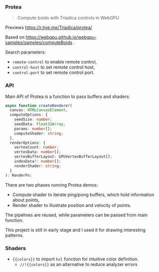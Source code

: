 ### Protea

> Compute boids with Triadica controls in WebGPU

Previews https://r.tiye.me/Triadica/protea/

Based on https://webgpu.github.io/webgpu-samples/samples/computeBoids .

Search parameters:

- `remote-control` to enable remote control,
- `control-host` to set remote control host,
- `control-port` to set remote control port.

### API

Main API of Protea is a function to pass buffers and shaders:

```ts
async function createRenderer(
  canvas: HTMLCanvasElement,
  computeOptions: {
    seedSize: number;
    seedData: Float32Array;
    params: number[];
    computeShader: string;
  },
  renderOptions: {
    vertexCount: number;
    vertexData: number[];
    vertexBufferLayout: GPUVertexBufferLayout[];
    indexData?: number[];
    renderShader: string;
  }
): RenderFn;
```

There are two phases running Protea demos:

- Compute shader to iterate ping/pong buffers, which hold information about points,
- Render shader to illustrate position and velocity of points.

The pipelines are reused, while parameters can be passed from main function.

This project is still in early stage and I used it for drawing interesting patterns.

### Shaders

- `{{colors}}` to import `hsl` function for intuitive color definition.
  - `//!{{colors}}` as an alternative to reduce analyzer errors
